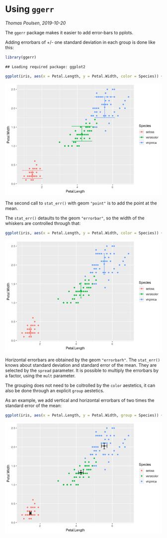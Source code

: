 Using `ggerr`
=============

*Thomas Poulsen*, *2019-10-20*

The `ggerr` package makes it easier to add error-bars to pplots.

Adding errorbars of +/- one standard deviation in each group is done like this:

``` r
library(ggerr)
```

    ## Loading required package: ggplot2

``` r
ggplot(iris, aes(x = Petal.Length, y = Petal.Width, color = Species)) + geom_point() + stat_err() + stat_err(geom="point")
```

![](ggerr_files/figure-markdown_github/unnamed-chunk-2-1.png)

The second call to `stat_err()` with geom `"point"` is to add the point at the mean.

The `stat_err()` detaults to the geom `"errorbar"`, so the width of the whiskers are controlled through that:

``` r
ggplot(iris, aes(x = Petal.Length, y = Petal.Width, color = Species)) + geom_point() + stat_err(width=.1) + stat_err(geom="point")
```

![](ggerr_files/figure-markdown_github/unnamed-chunk-3-1.png)

Horizontal errorbars are obtained by the geom `"errorbarh"`. The `stat_err()` knows about standard deviation and standard error of the mean. They are selected by the `spread` parameter. It is possible to multiply the errorbars by a factor, using the `mult` parameter.

The grouping does not need to be coltrolled by the `color` aestetics, it can also be done through an explicit `group` aestetics.

As an example, we add vertical and horizontal errorbars of two times the standard error of the mean:

``` r
ggplot(iris, aes(x = Petal.Length, y = Petal.Width, group = Species)) + geom_point(aes(color=Species)) + stat_err(spread = "se", mult = 2, width=.1) + stat_err(geom="point") + stat_err(spread = "se", mult = 2, geom = "errorbarh", height = .1)
```

![](ggerr_files/figure-markdown_github/unnamed-chunk-4-1.png)
